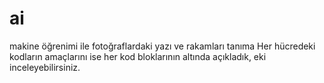 # ai
makine öğrenimi ile fotoğraflardaki yazı ve rakamları tanıma
Her hücredeki kodların amaçlarını ise her kod bloklarının altında açıkladık, eki
inceleyebilirsiniz.

